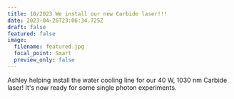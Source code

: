```yaml
---
title: 10/2023 We install our new Carbide laser!!!
date: 2023-04-26T23:06:34.725Z
draft: false
featured: false
image:
  filename: featured.jpg
  focal_point: Smart
  preview_only: false
---
```

A﻿shley helping install the water cooling line for our 40 W, 1030 nm Carbide laser! It's now ready for some single photon experiments.